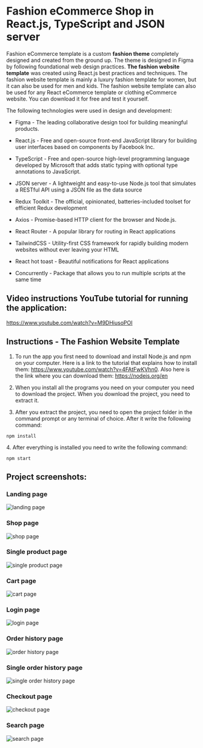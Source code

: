 <h1>Fashion eCommerce Shop in React.js, TypeScript and JSON server</h1>

<p>Fashion eCommerce template is a custom <b>fashion theme</b> completely designed and created from the ground up. The theme is designed in Figma by following foundational web design practices. <b>The fashion website template</b> was created using React.js best practices and techniques. The fashion website template is mainly a luxury fashion template for women, but it can also be used for men and kids. The fashion website template can also be used for any React eCommerce template or clothing eCommerce website. You can download it for free and test it yourself.</p>
<p>The following technologies were used in design and development:</p>
<ul>
  <li><p>Figma - The leading collaborative design tool for building meaningful products.</p></li>
  <li><p>React.js - Free and open-source front-end JavaScript library for building user interfaces based on components by Facebook Inc.</p></li>
  <li><p>TypeScript - Free and open-source high-level programming language developed by Microsoft that adds static typing with optional type annotations to JavaScript.</p></li>
  <li><p>JSON server - A lightweight and easy-to-use Node.js tool that simulates a RESTful API using a JSON file as the data source</p></li>
  <li><p>Redux Toolkit - The official, opinionated, batteries-included toolset for efficient Redux development</p></li>
  <li><p>Axios - Promise-based HTTP client for the browser and Node.js.</p></li>
  <li><p>React Router - A popular library for routing in React applications</p></li>
  <li><p>TailwindCSS - Utility-first CSS framework for rapidly building modern websites without ever leaving your HTML</p></li>
  <li><p>React hot toast - Beautiful notifications for React applications</p></li>
  <li><p>Concurrently - Package that allows you to run multiple scripts at the same time</p></li>
</ul>

<h2>Video instructions YouTube tutorial for running the application:</h2>
<a href="https://www.youtube.com/watch?v=M9DHiusoPOI">https://www.youtube.com/watch?v=M9DHiusoPOI</a>

<h2>Instructions - The Fashion Website Template</h2>
<ol>
  <li><p>To run the app you first need to download and install Node.js and npm on your computer. Here is a link to the tutorial that explains how to install them: <a href="https://www.youtube.com/watch?v=4FAtFwKVhn0" target="_blank">https://www.youtube.com/watch?v=4FAtFwKVhn0</a>. Also here is the link where you can download them: <a href="https://nodejs.org/en" target="_blank">https://nodejs.org/en</a></p></li>
  <li><p>When you install all the programs you need on your computer you need to download the project. When you download the project, you need to extract it.</p></li>
  <li><p>After you extract the project, you need to open the project folder in the command prompt or any terminal of choice. After it write the following command:</p></li>
</ol>

```
npm install
```

<p>4. After everything is installed you need to write the following command:</p>

```
npm start
```

<h2>Project screenshots: </h2>

<h3>Landing page</h3>


![landing page](https://github.com/user-attachments/assets/9e1ef65f-ca21-4615-9820-f8f00204ad85)


<h3>Shop page</h3>


![shop page](https://github.com/user-attachments/assets/e2935c47-9b53-4d26-9221-05451102260c)


<h3>Single product page</h3>


![single product page](https://github.com/user-attachments/assets/815eaa98-150d-4847-9339-5140745c66ba)


<h3>Cart page</h3>

![cart page](https://github.com/user-attachments/assets/164bcf3d-7984-4cc4-8f30-978069737ef6)

<h3>Login page</h3>

![login page](https://github.com/user-attachments/assets/4903e803-9253-4212-be4d-cfa14e010fb3)


<h3>Order history page</h3>

![order history page](https://github.com/user-attachments/assets/57259617-6c4e-4efd-84ad-961ee0a9b9e4)


<h3>Single order history page</h3>

![single order history page](https://github.com/user-attachments/assets/f2abffa8-9af3-478f-a888-ed3fbd007315)

<h3>Checkout page</h3>

![checkout page](https://github.com/user-attachments/assets/0dc47027-1bf7-4b96-bff2-73867d6892a9)


<h3>Search page</h3>

![search page](https://github.com/user-attachments/assets/a62c71be-5424-4bf5-a660-352d507764a5)
